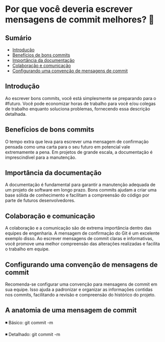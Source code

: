 # Por que você deveria escrever mensagens de commit melhores? 💬

## Sumário
- [Introdução](#introdução)
- [Benefícios de bons commits](#benefícios-de-bons-commits)
- [Importância da documentação](#importância-da-documentação)
- [Colaboração e comunicação](#colaboração-e-comunicação)
- [Configurando uma convenção de mensagens de commit](#configurando-uma-convenção-de-mensagens-de-commit)

## Introdução
Ao escrever bons commits, você está simplesmente se preparando para o #futuro. Você pode economizar horas de trabalho para você e/ou colegas de trabalho enquanto soluciona problemas, fornecendo essa descrição detalhada.

## Benefícios de bons commits
O tempo extra que leva para escrever uma mensagem de confirmação pensada como uma carta para o seu futuro em potencial vale extremamente a pena. Em projetos de grande escala, a documentação é imprescindível para a manutenção.

## Importância da documentação
A documentação é fundamental para garantir a manutenção adequada de um projeto de software em longo prazo. Bons commits ajudam a criar uma base sólida de conhecimento e facilitam a compreensão do código por parte de futuros desenvolvedores.

## Colaboração e comunicação
A colaboração e a comunicação são de extrema importância dentro das equipes de engenharia. A mensagem de confirmação do Git é um excelente exemplo disso. Ao escrever mensagens de commit claras e informativas, você promove uma melhor compreensão das alterações realizadas e facilita o trabalho em equipe.

## Configurando uma convenção de mensagens de commit
Recomenda-se configurar uma convenção para mensagens de commit em sua equipe. Isso ajuda a padronizar e organizar as informações contidas nos commits, facilitando a revisão e compreensão do histórico do projeto.

## A anatomia de uma mensagem de commit

◾ Básico:
git commit -m <message>

◾ Detalhado:
git commit -m <title> -m <description>

As mensagens dos commits devem servir para três importantes coisas:

1. Acelerar o processo de revisão.
2. Ajudar a escrever uma boa nota de lançamento.
3. Ajudar os futuros mantenedores (que pode ser você), ou ajudar a descobrir porque uma mudança foi feita no código ou porque uma funcionalidade foi adicionada.